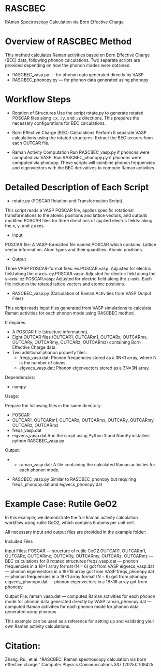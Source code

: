 # RASCBEC

RAman Spectroscopy Calculation via Born Effective Charge

# Overview of RASCBEC Method

This method calculates Raman activities based on Born Effective Charge (BEC) data, following phonon calculations. Two separate scripts are provided depending on how the phonon modes were obtained:

- RASCBEC_vasp.py — for phonon data generated directly by VASP
- RASCBEC_phonopy.py — for phonon data generated using phonopy

# Workflow Steps

- Rotation of Structures
Use the script rotate.py to generate rotated POSCAR files along ±x, ±y, and ±z directions.
This prepares the necessary configurations for BEC calculations.

- Born Effective Charge (BEC) Calculations
Perform 8 separate VASP calculations using the rotated structures.
Extract the BEC tensors from each OUTCAR file.

- Raman Activity Computation
Run RASCBEC_vasp.py if phonons were computed via VASP.
Run RASCBEC_phonopy.py if phonons were computed via phonopy.
These scripts will combine phonon frequencies and eigenvectors with the BEC derivatives to compute Raman activities.

# Detailed Description of Each Script

- rotate.py (POSCAR Rotation and Transformation Script)

This script reads a VASP POSCAR file, applies specific rotational transformations to the atomic positions and lattice vectors, and outputs modified POSCAR files for three directions of applied electric fields: along the x, y, and z axes.

- Input

POSCAR file: A VASP-formatted file named POSCAR which contains:
Lattice vector information.
Atom types and their quantities.
Atomic positions.

- Output

Three VASP POSCAR-format files:
ex.POSCAR.vasp: Adjusted for electric field along the x-axis.
ey.POSCAR.vasp: Adjusted for electric field along the y-axis.
ez.POSCAR.vasp: Adjusted for electric field along the z-axis.
Each file includes the rotated lattice vectors and atomic positions.

- RASCBEC_vasp.py (Calculation of Raman Activities from VASP Output Files)
 
This script reads input files generated from VASP simulations 
to calculate Raman activities for each phonon mode using RASCBEC method.

It requires:

- A POSCAR file (structure information).
- Eight OUTCAR files (OUTCAR1, OUTCARm1, OUTCARx, OUTCARmx, OUTCARy, OUTCARmy, OUTCARz, OUTCARmz) containing Born Effective Charge data.
- Two additional phonon property files:
    - freqs_vasp.dat: Phonon frequencies stored as a 3N×1 array, where N is the number of atoms.
    - eigvecs_vasp.dat: Phonon eigenvectors stored as a 3N×3N array.

Dependencies:
- numpy

Usage:

Prepare the following files in the same directory:
- POSCAR
- OUTCAR1, OUTCARm1, OUTCARx, OUTCARmx, OUTCARy, OUTCARmy, OUTCARz, OUTCARmz
- freqs_vasp.dat
- eigvecs_vasp.dat
Run the script using Python 3 and NumPy installed:
python RASCBEC_vasp.py

Output:

- - raman_vasp.dat:
A file containing the calculated Raman activities for each phonon mode.

- RASCBEC_vasp.py
Similar to RASCBEC_phonopy but requiring freqs_phonopy.dat and eigvecs_phonopy.dat


# Example Case: Rutile GeO2

In this example, we demonstrate the full Raman activity calculation workflow using rutile GeO2, which contains 6 atoms per unit cell.

All necessary input and output files are provided in the example folder:

Included Files

Input Files:
POSCAR — structure of rutile GeO2
OUTCAR1, OUTCARm1, OUTCARx, OUTCARmx, OUTCARy, OUTCARmy, OUTCARz, OUTCARmz — BEC calculations for 8 rotated structures
freqs_vasp.dat — phonon frequencies in a 18×1 array format (N = 6) got from VASP
eigvecs_vasp.dat — phonon eigenvectors in a 18×18 array got from VASP
freqs_phonopy.dat — phonon frequencies in a 18×1 array format (N = 6) got from phonopy
eigvecs_phonopy.dat — phonon eigenvectors in a 18×18 array got from phonopy

Output File:
raman_vasp.dat — computed Raman activities for each phonon mode for phonon data generated directly by VASP
raman_phonopy.dat — computed Raman activities for each phonon mode for phonon data generated using phonopy

This example can be used as a reference for setting up and validating your own Raman activity calculations.


# Citation: 
Zhang, Rui, et al. "RASCBEC: Raman spectroscopy calculation via born effective charge." Computer Physics Communications 307 (2025): 109425

